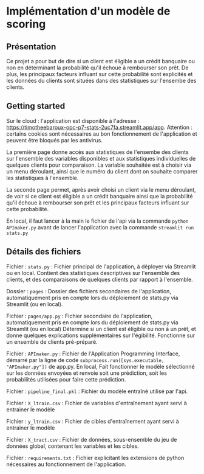 # Implémentation d'un modèle de scoring
## Présentation
Ce projet a pour but de dire si un client est éligible a un crédit banquaire ou non en déterminant la probabilité qu'il échoue à rembourser son prêt. De plus, les principaux facteurs influant sur cette probabilité sont explicités et les données du clients sont situées dans des statistiques sur l'ensembe des clients.

## Getting started
Sur le cloud : l'application est disponible à l'adresse : https://timotheebaroux-opc-p7-stats-2uc7fa.streamlit.app/app.
Attention : certains cookies sont nécessaires au bon fonctionnement de l'application et peuvent être bloqués par les antivirus.

La première page donne accès aux statistiques de l'ensembe des clients sur l'ensemble des variables disponibles et aux statistiques individuelles de quelques clients pour comparaison.
La variable souhaitée est à choisir via un menu déroulant, ainsi que le numéro du client dont on souhaite comparer les statistiques à l'ensemble.

La seconde page permet, après avoir choisi un client via le menu déroulant, de voir si ce client est éligible a un crédit banquaire ainsi que la probabilité qu'il échoue à rembourser son prêt et les principaux facteurs influant sur cette probabilité.

En local, il faut lancer à la main le fichier de l'api via la commande `python APImaker.py` avant de lancer l'application avec la commande `streamlit run stats.py`

## Détails des fichiers
Fichier : `stats.py` : 
Fichier principal de l'application, à déployer via Streamlit ou en local.
Contient des statistiques descriptives sur l'ensemble des clients, et des comparaisons de quelques clients par rapport à l'ensemble.

Dossier : `pages` :
Dossier des fichiers secondaires de l'application, automatiquement pris en compte lors du déploiement de stats.py via Streamlit (ou en local).

Fichier : `pages/app.py` :
Fichier secondaire de l'application, automatiquement pris en compte lors du déploiement de stats.py via Streamlit (ou en local)
Détermine si un client est éligible ou non à un prêt, et donne quelques explications supplémentaires sur l'égibilité.
Fonctionne sur un ensemble de clients pré-préparé.

Fichier : `APImaker.py` :
Fichier de l'Application Programming Interface, démarré par la ligne de code `subprocess.run([sys.executable, "APImaker.py"])` de app.py.
En local, 
Fait fonctionner le modèle sélectionné sur les données envoyées et renvoie soit une prédiction, soit les probabilités utilisées pour faire cette prédiction.

Fichier : `pipeline_final.pkl` :
Fichier du modèle entraîné utilisé par l'api.

Fichier : `X_ltrain.csv` :
Fichier de variables d'entraînement ayant servi à entrainer le modèle

Fichier : `y_ltrain.csv` :
Fichier de cibles d'entraînement ayant servi à entrainer le modèle

Fichier : `X_tract.csv` :
Fichier de données, sous-ensemble du jeu de données global, contenant les variables et les cibles.

Fichier : `requirements.txt` :
Fichier explicitant les extensions de python nécessaires au fonctionnement de l'application.